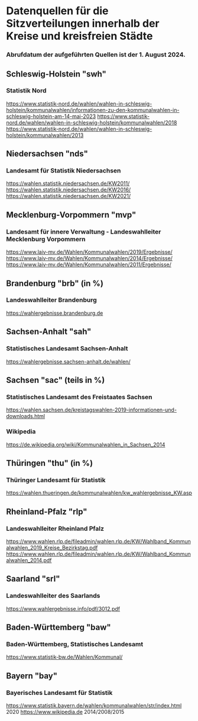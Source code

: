 # Datenquellen für die Sitzverteilungen innerhalb der Kreise und kreisfreien Städte
### Abrufdatum der aufgeführten Quellen ist der 1. August 2024.

## Schleswig-Holstein "swh"
### Statistik Nord
https://www.statistik-nord.de/wahlen/wahlen-in-schleswig-holstein/kommunalwahlen/informationen-zu-den-kommunalwahlen-in-schleswig-holstein-am-14-mai-2023
https://www.statistik-nord.de/wahlen/wahlen-in-schleswig-holstein/kommunalwahlen/2018
https://www.statistik-nord.de/wahlen/wahlen-in-schleswig-holstein/kommunalwahlen/2013

## Niedersachsen "nds"
### Landesamt für Statistik Niedersachsen
https://wahlen.statistik.niedersachsen.de/KW2011/
https://wahlen.statistik.niedersachsen.de/KW2016/
https://wahlen.statistik.niedersachsen.de/KW2021/

## Mecklenburg-Vorpommern "mvp"
### Landesamt für innere Verwaltung - Landeswahlleiter Mecklenburg Vorpommern
https://www.laiv-mv.de/Wahlen/Kommunalwahlen/2019/Ergebnisse/
https://www.laiv-mv.de/Wahlen/Kommunalwahlen/2014/Ergebnisse/
https://www.laiv-mv.de/Wahlen/Kommunalwahlen/2011/Ergebnisse/

## Brandenburg "brb" (in %)
### Landeswahlleiter Brandenburg
https://wahlergebnisse.brandenburg.de

## Sachsen-Anhalt "sah"
### Statistisches Landesamt Sachsen-Anhalt
https://wahlergebnisse.sachsen-anhalt.de/wahlen/

## Sachsen "sac" (teils in %)
### Statistisches Landesamt des Freistaates Sachsen
https://wahlen.sachsen.de/kreistagswahlen-2019-informationen-und-downloads.html
### Wikipedia
https://de.wikipedia.org/wiki/Kommunalwahlen_in_Sachsen_2014

## Thüringen "thu" (in %)
### Thüringer Landesamt für Statistik
https://wahlen.thueringen.de/kommunalwahlen/kw_wahlergebnisse_KW.asp

## Rheinland-Pfalz "rlp"
### Landeswahlleiter Rheinland Pfalz
https://www.wahlen.rlp.de/fileadmin/wahlen.rlp.de/KW/Wahlband_Kommunalwahlen_2019_Kreise_Bezirkstag.pdf
https://www.wahlen.rlp.de/fileadmin/wahlen.rlp.de/KW/Wahlband_Kommunalwahlen_2014.pdf

## Saarland "srl"
### Landeswahlleiter des Saarlands
https://www.wahlergebnisse.info/pdf/3012.pdf

## Baden-Württemberg "baw"
### Baden-Württemberg, Statistisches Landesamt
https://www.statistik-bw.de/Wahlen/Kommunal/

## Bayern "bay"
### Bayerisches Landesamt für Statistik
https://www.statistik.bayern.de/wahlen/kommunalwahlen/str/index.html 2020
https://www.wikipedia.de 2014/2008/2015


